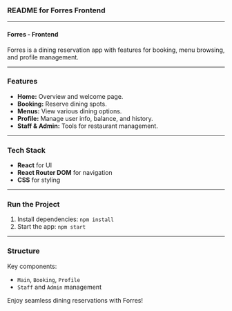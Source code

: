 ### README for Forres Frontend

---

#### **Forres - Frontend**  
Forres is a dining reservation app with features for booking, menu browsing, and profile management.

---

### **Features**
- **Home:** Overview and welcome page.  
- **Booking:** Reserve dining spots.  
- **Menus:** View various dining options.  
- **Profile:** Manage user info, balance, and history.  
- **Staff & Admin:** Tools for restaurant management.

---

### **Tech Stack**  
- **React** for UI  
- **React Router DOM** for navigation  
- **CSS** for styling  

---

### **Run the Project**
1. Install dependencies: `npm install`  
2. Start the app: `npm start`  

--- 

### **Structure**
Key components:  
- `Main`, `Booking`, `Profile`  
- `Staff` and `Admin` management  

Enjoy seamless dining reservations with Forres!
